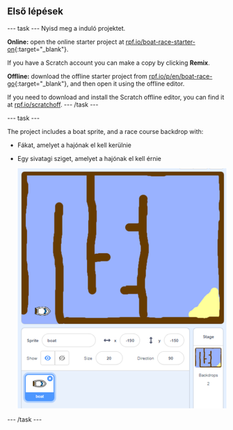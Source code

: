 ## Első lépések

\--- task \--- Nyisd meg a induló projektet.

**Online:** open the online starter project at [rpf.io/boat-race-starter-on](http://rpf.io/boat-race-starter-on){:target="_blank"}.

If you have a Scratch account you can make a copy by clicking **Remix**.

**Offline:** download the offline starter project from [rpf.io/p/en/boat-race-go](http://rpf.io/p/en/boat-race-go){:target="_blank"}, and then open it using the offline editor.

If you need to download and install the Scratch offline editor, you can find it at [rpf.io/scratchoff](http://rpf.io/scratchoff). \--- /task \---

\--- task \---

The project includes a boat sprite, and a race course backdrop with:

- Fákat, amelyet a hajónak el kell kerülnie
- Egy sivatagi sziget, amelyet a hajónak el kell érnie
    
    ![képernyőkép](images/boat-starter.png)

\--- /task \---